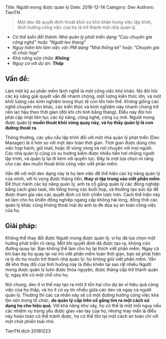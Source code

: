 Title: Người mong được quản lý 
Date: 2018-12-14
Category: Dev
Authors: TienTN

> Một dev đã quyết định thoát khỏi sự khó khăn trong việc lập trình, định hướng công việc của họ là trở thành một nhà quản lý.

* _Có thể biến đổi thành: Nhà quản lý phát triển dạng "Cựu chuyên gia công nghệ" hoặc "Người leo thang"_
* _Nguy hiểm khi làm việc với: PM dạng "Nhà thống kê" hoặc "Chuyên gia tổ chức họp"_
* _Khả năng sửa chữa: **Không**_
* _Nguy cơ với dự án: **Thấp**_

## Vấn đề:
 
Làm một kỹ sư phần mềm lành nghề là một công việc khó khăn. Nó đòi hỏi các kỹ năng giải quyết vấn đề nhanh chóng, một lượng kiến thức lớn, và một khối lượng các kinh nghiệm trong thực tế còn lớn hơn thế. Không giống các nghề chuyên môn khác, các kiến thức và kinh nghiệm này nhanh chóng trở nên lạc hậu theo thời gian (đôi khi chỉ tính bằng tháng). Điều này đòi hỏi phải cập nhật liên tục các kỹ năng, công nghệ, công cụ mới. Người mong được quản lý **muốn thoát khỏi vòng quay này, và họ thấy quản lý là con đường thoát ra**.

Thông thường, các yêu cầu lập trình đối với một nhà quản lý phát triển (Dev Manager) là ít hơn so với một dev toàn thời gian. Thời gian được dùng cho việc họp hành, gửi mail, hoặc đi vòng vòng và nói chuyện với mọi người. Các nhà quản lý cũng có xu hướng kiếm được nhiều tiền hơi những người lập trình, và quản lý lại đi kèm với quyền lực. Đây là một lựa chọn rõ ràng cho các dev muốn thoát khỏi công việc viết phần mềm.

Vấn đề với một dev dạng này là họ làm việc để thể hiện các kỹ năng quản lý của mình, với hi vọng được thăng tiến, **thay vì tập trung vào viết phần mềm**. Để thực hành các kỹ năng quản lý, anh ta cỗ gắng quản lý các đồng nghiệp bằng cách giao task, lớn tiếng trong các buổi họp, và thường tạo sức ép để được tham gia vào các quyết định có tính chiến lược hơn. Cách thể hiện này sẽ làm cho họ khiến đồng nghiệp ngang cấp không hài lòng, đồng thời các quản lý khác cũng không thoải mái do anh ta đe dọa sự an toàn công việc của họ.

## Giải pháp:

Không thể thay đổi được Người mong được quản lý, vì họ đã lựa chọn một hướng phát triển rõ ràng. Một khi quyết định đã được tạo ra, không còn đường quay lại. Bạn không thể làm cho họ lại thích viết phần mềm. Ngay cả khi bạn ép họ quay lại vai trò viết phần mềm toàn thời gian, bạn sẽ phát hiện ra lý do họ muốn trở thành nhà quản lý: họ không giỏi viết phần mềm. Vấn đề khó thay đổi của tình huống này là điều khiến tại sao rất nhiều Người mong được quản lý luôn được thỏa nguyện, được thăng cấp trở thành quản lý, ngay khi có một chỗ cho họ.

Nói chung, dev ở vị thế này tạo ra một ít tổn hại cho dự án vì hiệu quả công việc của họ thấp, và họ ít có uy tín nhiều giữa các dev và ngay cả người quản lý. Thường thì các cá nhân này sẽ có một đường hướng công việc khá lộn xộn trong tổ chức, **do quản lý cấp trên cố gắng tìm ra một cách sử dụng họ cho hiệu quả**. Với khả năng như vậy, họ có thể là một mối nguy nếu các nhiệm vụ trọng yếu được giao vào tay của họ, nhưng may mắn là điều này hoàn toàn có thể tránh được, họ có thể tồn tại một cách an toàn chỉ với một chút phiền toái nhỏ.

TienTN dịch 20181223    
